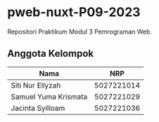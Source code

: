 # pweb-nuxt-P09-2023

Repositori Praktikum Modul 3 Pemrograman Web.

## Anggota Kelompok

| Nama                 | NRP        |
| -------------------- | ---------- |
| Siti Nur Ellyzah     | 5027221014 |
| Samuel Yuma Krismata | 5027221029 |
| Jacinta Syilloam     | 5027221036 |
